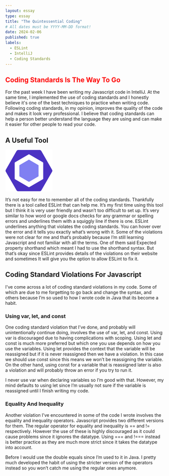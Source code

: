 ```yaml
---
layout: essay
type: essay
title: "The Quintessential Coding"
# All dates must be YYYY-MM-DD format!
date: 2024-02-06
published: true
labels:
  - ESLint
  - IntelliJ
  - Coding Standards
---
```

## <span style="color:red;"> Coding Standards Is The Way To Go </span>

For the past week I have been writing my Javascript code in IntelliJ. At the same time, I implemented the use of coding standards and I honestly believe it's one of the best techniques to practice when writing code. Following coding standards, in my opinion, improves the quality of the code and makes it look very professional. I believe that coding standards can help a person better understand the language they are using and can make it easier for other people to read your code. 

## A Useful Tool

<img width="150px"
     class="rounded float-start pe-4"
     src="/img/ESLint_logo.svg.png" >
     
It’s not easy for me to remember all of the coding standards. Thankfully there is a tool called ESLint that can help me. It’s my first time using this tool but I think it is very user friendly and wasn’t too difficult to set up. It’s very similar to how word or google docs checks for any grammar or spelling errors and underlines them with a squiggly line if there is one. ESLint underlines anything that violates the coding standards. You can hover over the error and it tells you exactly what’s wrong with it. Some of the violations were not clear for me and that’s probably because I’m still learning Javascript and not familiar with all the terms. One of them said Expected property shorthand which meant I had to use the shorthand syntax. But that’s okay since ESLint provides details of the violations on their website and sometimes It will give you the option to allow ESLint to fix it.

## Coding Standard Violations For Javascript

I've come across a lot of coding standard violations in my code. Some of which are due to me forgetting to go back and change the syntax, and others because I’m so used to how I wrote code in Java that its become a habit.

### Using var, let, and const
	
One coding standard violation that I’ve done, and probably will unintentionally continue doing, involves the use of var, let, and const. Using var is discouraged due to having complications with scoping. Using let and const is much more preferred but which one you use depends on how you use the variables. Using let provides the context that the variable will be reassigned but if it is never reassigned then we have a violation. In this case we should use const since this means we won’t be reassigning the variable. On the other hand, using const for a variable that is reassigned later is also a violation and will probably throw an error if you try to run it.

I never use var when declaring variables so I’m good with that. However, my mind defaults to using let since I’m usually not sure if the variable is reassigned until I finish writing my code.

### Equality And Inequality
Another violation I’ve encountered in some of the code I wrote involves the equality and inequality operators. Javascript provides two different versions for them. The regular operator for equality and inequality is == and != respectively. However the use of these is highly discouraged as it could cause problems since it ignores the datatype. Using === and !=== instead is better practice as they are much more strict since it takes the datatype into account. 

Before I would use the double equals since I’m used to it in Java. I pretty much developed the habit of using the stricter version of the operators instead so you won’t catch me using the regular ones anymore.

